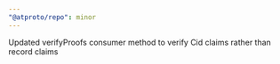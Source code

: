 ```yaml
---
"@atproto/repo": minor
---
```


Updated verifyProofs consumer method to verify Cid claims rather than record claims
